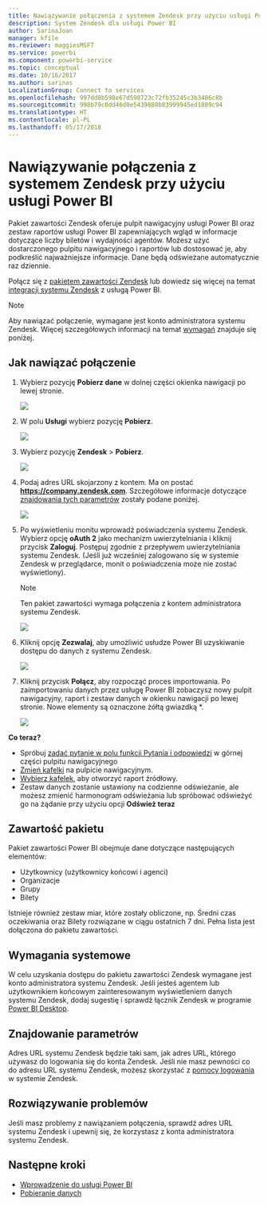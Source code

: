 ```yaml
---
title: Nawiązywanie połączenia z systemem Zendesk przy użyciu usługi Power BI
description: System Zendesk dla usługi Power BI
author: SarinaJoan
manager: kfile
ms.reviewer: maggiesMSFT
ms.service: powerbi
ms.component: powerbi-service
ms.topic: conceptual
ms.date: 10/16/2017
ms.author: sarinas
LocalizationGroup: Connect to services
ms.openlocfilehash: 997dd8b598e67d590723c72fb35245c3b3486c8b
ms.sourcegitcommit: 998b79c0dd46d0e5439888b83999945ed1809c94
ms.translationtype: HT
ms.contentlocale: pl-PL
ms.lasthandoff: 05/17/2018
---
```

# <a name="connect-to-zendesk-with-power-bi"></a>Nawiązywanie połączenia z systemem Zendesk przy użyciu usługi Power BI
Pakiet zawartości Zendesk oferuje pulpit nawigacyjny usługi Power BI oraz zestaw raportów usługi Power BI zapewniających wgląd w informacje dotyczące liczby biletów i wydajności agentów. Możesz użyć dostarczonego pulpitu nawigacyjnego i raportów lub dostosować je, aby podkreślić najważniejsze informacje.  Dane będą odświeżane automatycznie raz dziennie. 

Połącz się z [pakietem zawartości Zendesk](https://app.powerbi.com/getdata/services/zendesk) lub dowiedz się więcej na temat [integracji systemu Zendesk](https://powerbi.microsoft.com/integrations/zendesk) z usługą Power BI.

>[!NOTE]
>Aby nawiązać połączenie, wymagane jest konto administratora systemu Zendesk. Więcej szczegółowych informacji na temat [wymagań](#Requirements) znajduje się poniżej.

## <a name="how-to-connect"></a>Jak nawiązać połączenie
1. Wybierz pozycję **Pobierz dane** w dolnej części okienka nawigacji po lewej stronie.
   
   ![](media/service-connect-to-zendesk/pbi_getdata.png)
2. W polu **Usługi** wybierz pozycję **Pobierz**.
   
   ![](media/service-connect-to-zendesk/pbi_getservices.png) 
3. Wybierz pozycję **Zendesk** \> **Pobierz**.
   
   ![](media/service-connect-to-zendesk/zendesk.png)
4. Podaj adres URL skojarzony z kontem. Ma on postać **https://company.zendesk.com**. Szczegółowe informacje dotyczące [znajdowania tych parametrów](#FindingParams) zostały podane poniżej.
   
   ![](media/service-connect-to-zendesk/pbi_zendeskconnect.png)
5. Po wyświetleniu monitu wprowadź poświadczenia systemu Zendesk.  Wybierz opcję **oAuth 2** jako mechanizm uwierzytelniania i kliknij przycisk **Zaloguj**. Postępuj zgodnie z przepływem uwierzytelniania systemu Zendesk. (Jeśli już wcześniej zalogowano się w systemie Zendesk w przeglądarce, monit o poświadczenia może nie zostać wyświetlony).
   
   > [!NOTE]
   > Ten pakiet zawartości wymaga połączenia z kontem administratora systemu Zendesk. 
   > 
   > 
   
   ![](media/service-connect-to-zendesk/pbi_zendesksignin.png)
6. Kliknij opcję **Zezwalaj**, aby umożliwić usłudze Power BI uzyskiwanie dostępu do danych z systemu Zendesk.
   
   ![](media/service-connect-to-zendesk/zendesk2.jpg)
7. Kliknij przycisk **Połącz**, aby rozpocząć proces importowania. Po zaimportowaniu danych przez usługę Power BI zobaczysz nowy pulpit nawigacyjny, raport i zestaw danych w okienku nawigacji po lewej stronie. Nowe elementy są oznaczone żółtą gwiazdką \*.
   
   ![](media/service-connect-to-zendesk/pbi_zendeskdash.png)

**Co teraz?**

* Spróbuj [zadać pytanie w polu funkcji Pytania i odpowiedzi](power-bi-q-and-a.md) w górnej części pulpitu nawigacyjnego
* [Zmień kafelki](service-dashboard-edit-tile.md) na pulpicie nawigacyjnym.
* [Wybierz kafelek](service-dashboard-tiles.md), aby otworzyć raport źródłowy.
* Zestaw danych zostanie ustawiony na codzienne odświeżanie, ale możesz zmienić harmonogram odświeżania lub spróbować odświeżyć go na żądanie przy użyciu opcji **Odśwież teraz**

## <a name="whats-included"></a>Zawartość pakietu
Pakiet zawartości Power BI obejmuje dane dotyczące następujących elementów:  

* Użytkownicy (użytkownicy końcowi i agenci)  
* Organizacje  
* Grupy  
* Bilety  

Istnieje również zestaw miar, które zostały obliczone, np. Średni czas oczekiwania oraz Bilety rozwiązane w ciągu ostatnich 7 dni. Pełna lista jest dołączona do pakietu zawartości.

<a name="Requirements"></a>

## <a name="system-requirements"></a>Wymagania systemowe
W celu uzyskania dostępu do pakietu zawartości Zendesk wymagane jest konto administratora systemu Zendesk. Jeśli jesteś agentem lub użytkownikiem końcowym zainteresowanym wyświetleniem danych systemu Zendesk, dodaj sugestię i sprawdź łącznik Zendesk w programie [Power BI Desktop](desktop-connect-to-data.md).

<a name="FindingParams"></a>

## <a name="finding-parameters"></a>Znajdowanie parametrów
Adres URL systemu Zendesk będzie taki sam, jak adres URL, którego używasz do logowania się do konta Zendesk. Jeśli nie masz pewności co do adresu URL systemu Zendesk, możesz skorzystać z [pomocy logowania](https://www.zendesk.com/login/) w systemie Zendesk.

## <a name="troubleshooting"></a>Rozwiązywanie problemów
Jeśli masz problemy z nawiązaniem połączenia, sprawdź adres URL systemu Zendesk i upewnij się, że korzystasz z konta administratora systemu Zendesk.

## <a name="next-steps"></a>Następne kroki
* [Wprowadzenie do usługi Power BI](service-get-started.md)
* [Pobieranie danych](service-get-data.md)

